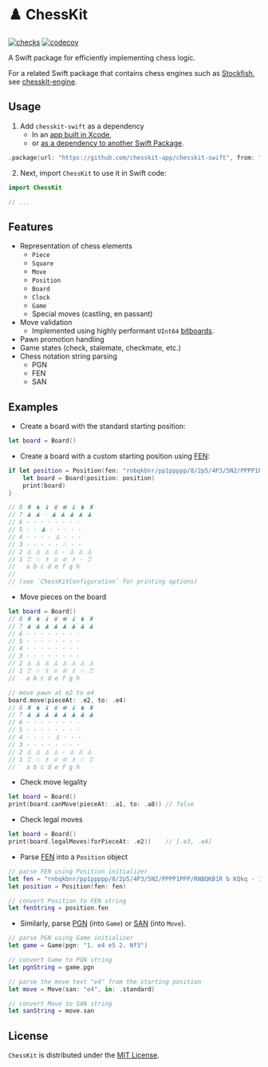 # ♟️ ChessKit

[![checks](https://github.com/chesskit-app/chesskit-swift/actions/workflows/checks.yaml/badge.svg)](https://github.com/chesskit-app/chesskit-swift/actions/workflows/checks.yaml) [![codecov](https://codecov.io/gh/chesskit-app/chesskit-swift/branch/master/graph/badge.svg?token=676EP0N8XF)](https://codecov.io/gh/chesskit-app/chesskit-swift)

A Swift package for efficiently implementing chess logic.

For a related Swift package that contains chess engines such as [Stockfish](https://stockfishchess.org), see [chesskit-engine](https://github.com/chesskit-app/chesskit-engine).

## Usage

1. Add `chesskit-swift` as a dependency
	* In an [app built in Xcode](https://developer.apple.com/documentation/xcode/adding-package-dependencies-to-your-app),
	* or [as a dependency to another Swift Package](https://www.swift.org/documentation/package-manager/#importing-dependencies).
``` swift
.package(url: "https://github.com/chesskit-app/chesskit-swift", from: "0.12.0")
```

2. Next, import `ChessKit` to use it in Swift code:
``` swift
import ChessKit

// ...

```

## Features

* Representation of chess elements
    * `Piece`
    * `Square`
    * `Move`
    * `Position`
    * `Board`
    * `Clock`
    * `Game`
    * Special moves (castling, en passant)
* Move validation
    * Implemented using highly performant `UInt64` [bitboards](https://www.chessprogramming.org/Bitboards).
* Pawn promotion handling
* Game states (check, stalemate, checkmate, etc.)
* Chess notation string parsing
    * PGN
    * FEN
    * SAN

## Examples

* Create a board with the standard starting position:
``` swift
let board = Board()
```

* Create a board with a custom starting position using [FEN](https://en.wikipedia.org/wiki/Forsyth–Edwards_Notation):
``` swift
if let position = Position(fen: "rnbqkbnr/pp1ppppp/8/2p5/4P3/5N2/PPPP1PPP/RNBQKB1R b KQkq - 1 2") {
    let board = Board(position: position)
    print(board)
}

// 8 ♜ ♞ ♝ ♛ ♚ ♝ ♞ ♜
// 7 ♟ ♟ · ♟ ♟ ♟ ♟ ♟
// 6 · · · · · · · ·
// 5 · · ♟ · · · · ·
// 4 · · · · ♙ · · ·
// 3 · · · · · ♘ · ·
// 2 ♙ ♙ ♙ ♙ · ♙ ♙ ♙
// 1 ♖ ♘ ♗ ♕ ♔ ♗ · ♖
//   a b c d e f g h
//
// (see `ChessKitConfiguration` for printing options)
```

* Move pieces on the board
``` swift
let board = Board()
// 8 ♜ ♞ ♝ ♛ ♚ ♝ ♞ ♜
// 7 ♟ ♟ ♟ ♟ ♟ ♟ ♟ ♟
// 6 · · · · · · · ·
// 5 · · · · · · · ·
// 4 · · · · · · · ·
// 3 · · · · · · · ·
// 2 ♙ ♙ ♙ ♙ ♙ ♙ ♙ ♙
// 1 ♖ ♘ ♗ ♕ ♔ ♗ ♘ ♖
//   a b c d e f g h

// move pawn at e2 to e4
board.move(pieceAt: .e2, to: .e4)
// 8 ♜ ♞ ♝ ♛ ♚ ♝ ♞ ♜
// 7 ♟ ♟ ♟ ♟ ♟ ♟ ♟ ♟
// 6 · · · · · · · ·
// 5 · · · · · · · ·
// 4 · · · · ♙ · · ·
// 3 · · · · · · · ·
// 2 ♙ ♙ ♙ ♙ · ♙ ♙ ♙
// 1 ♖ ♘ ♗ ♕ ♔ ♗ ♘ ♖
//   a b c d e f g h
```

* Check move legality
``` swift
let board = Board()
print(board.canMove(pieceAt: .a1, to: .a8)) // false
```

* Check legal moves
``` swift
let board = Board()
print(board.legalMoves(forPieceAt: .e2))    // [.e3, .e4]
```

* Parse [FEN](https://en.wikipedia.org/wiki/Forsyth–Edwards_Notation) into a `Position` object
``` swift
// parse FEN using Position initializer
let fen = "rnbqkbnr/pp1ppppp/8/2p5/4P3/5N2/PPPP1PPP/RNBQKB1R b KQkq - 1 2"
let position = Position(fen: fen)

// convert Position to FEN string
let fenString = position.fen
```

* Similarly, parse [PGN](https://en.wikipedia.org/wiki/Portable_Game_Notation) (into `Game`) or [SAN](https://en.wikipedia.org/wiki/Algebraic_notation_(chess)) (into `Move`).
``` swift
// parse PGN using Game initializer
let game = Game(pgn: "1. e4 e5 2. Nf3")

// convert Game to PGN string
let pgnString = game.pgn

// parse the move text "e4" from the starting position
let move = Move(san: "e4", in: .standard)

// convert Move to SAN string
let sanString = move.san
```

## License

`ChessKit` is distributed under the [MIT License](https://github.com/chesskit-app/chesskit-swift/blob/master/LICENSE).
